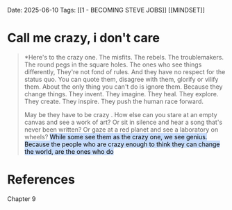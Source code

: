Date: 2025-06-10
Tags: [[1 - BECOMING STEVE JOBS]] [[MINDSET]] 

# Call me crazy, i don't care

> *Here's to the crazy one. The misfits. The rebels. The troublemakers. The round pegs in the square holes.
> The ones who see things differently, They're not fond of rules. And they have no respect for the status quo.
> You can quote them, disagree with them, glorify or vilify them.  About the only thing you can't  do is ignore them.
> Because they change things. They invent. They imagine. They heal. They explore. They create. They inspire. They push
> the human race forward.
> 
> May be they have to be crazy .
> How else can you stare at an empty canvas and see a work of art? Or sit in silence and hear a song that's never been written?
> Or gaze at a red planet and see a laboratory on wheels?
> <mark style="background: #ADCCFFA6;">While some see them as the crazy one, we see genius. Because the people who are crazy enough to think they can 
> change the world, are the ones who do</mark>
# References 
Chapter 9
